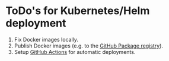 # ToDo's for Kubernetes/Helm deployment

1. Fix Docker images locally.
2. Publish Docker images (e.g. to the [GitHub Package registry](https://github.com/features/packages)).
3. Setup [GitHub Actions](https://github.com/features/actions) for automatic deployments.